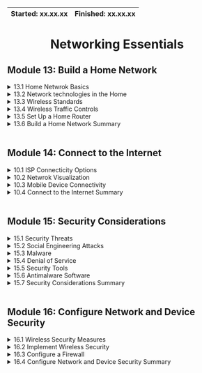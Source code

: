 | Started: xx.xx.xx | Finished: xx.xx.xx |
| ----------        | ------------       |

<div align="center">

# Networking Essentials
</div>

## Module 13: Build a Home Network

<details>
<summary> 13.1 Home Netwrok Basics </summary>
NOTES
</details>

<details>
<summary> 13.2 Network technologies in the Home </summary>
NOTES
</details>

<details>
<summary> 13.3 Wireless Standards </summary>
NOTES
</details>

<details>
<summary> 13.4 Wireless Traffic Controls </summary>
NOTES
</details>

<details>
<summary> 13.5 Set Up a Home Router </summary>
NOTES
</details>

<details>
<summary> 13.6 Build a Home Network Summary </summary>
NOTES
</details>

<br>

## Module 14: Connect to the Internet

<details>
<summary> 10.1 ISP Connecticity Options </summary>
NOTES
</details>

<details>
<summary> 10.2 Netwrok Visualization </summary>
NOTES
</details>

<details>
<summary> 10.3 Mobile Device Connectivity </summary>
NOTES
</details>

<details>
<summary> 10.4 Connect to the Internet Summary </summary>
NOTES
</details>

<br>

## Module 15: Security Considerations


<details>
<summary> 15.1 Security Threats </summary>
NOTES
</details>

<details>
<summary> 15.2 Social Engineering Attacks </summary>
NOTES
</details>

<details>
<summary> 15.3 Malware </summary>
NOTES
</details>

<details>
<summary> 15.4 Denial of Service </summary>
NOTES
</details>

<details>
<summary> 15.5 Security Tools </summary>
NOTES
</details>

<details>
<summary> 15.6 Antimalware Software </summary>
NOTES
</details>

<details>
<summary> 15.7 Security Considerations Summary </summary>
NOTES
</details>

<br>

## Module 16: Configure Network and Device Security


<details>
<summary> 16.1 Wireless Security Measures </summary>
NOTES
</details>

<details>
<summary> 16.2 Implement Wireless Security </summary>
NOTES
</details>

<details>
<summary> 16.3 Configure a Firewall </summary>
NOTES
</details>

<details>
<summary> 16.4 Configure Network and Device Security Summary </summary>
NOTES
</details>
